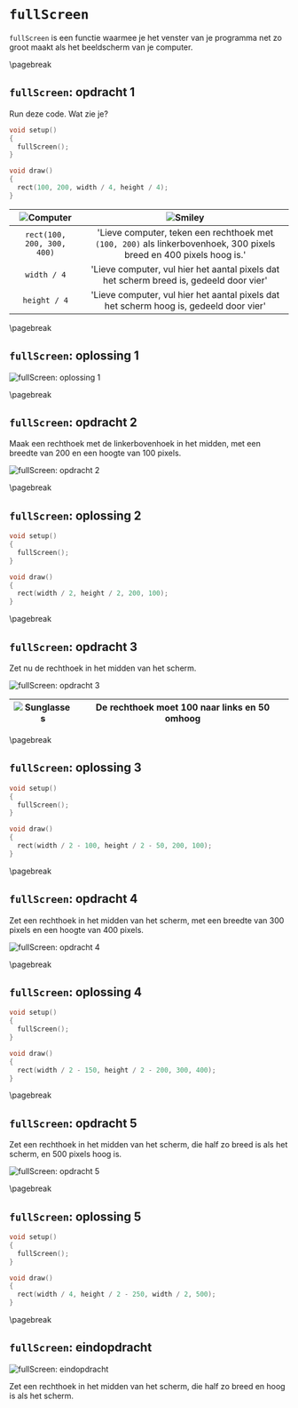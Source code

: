 # `fullScreen`

`fullScreen` is een functie waarmee je het venster van je programma net zo groot maakt als het beeldscherm van je computer.

\pagebreak

## `fullScreen`: opdracht 1

Run deze code. Wat zie je?

```c++
void setup() 
{
  fullScreen();
}

void draw() 
{
  rect(100, 200, width / 4, height / 4);
}
```

![Computer](EmojiComputer.png) | ![Smiley](EmojiSmiley.png)
:------------------------:|:---------------------------------------------------: 
`rect(100, 200, 300, 400)`|'Lieve computer, teken een rechthoek met `(100, 200)` als linkerbovenhoek, 300 pixels breed en 400 pixels hoog is.'
`width / 4`|'Lieve computer, vul hier het aantal pixels dat het scherm breed is, gedeeld door vier'
`height / 4`|'Lieve computer, vul hier het aantal pixels dat het scherm hoog is, gedeeld door vier'

\pagebreak

## `fullScreen`: oplossing 1

![`fullScreen`: oplossing 1](Fullscreen1.png)

\pagebreak

## `fullScreen`: opdracht 2

Maak een rechthoek met de linkerbovenhoek in het midden, 
met een breedte van 200 en een hoogte van 100 pixels.

![`fullScreen`: opdracht 2](Fullscreen2.png)

\pagebreak

## `fullScreen`: oplossing 2

```c++
void setup() 
{
  fullScreen();
}

void draw() 
{
  rect(width / 2, height / 2, 200, 100);
}
```

\pagebreak

## `fullScreen`: opdracht 3

Zet nu de rechthoek in het midden van het scherm. 

![`fullScreen`: opdracht 3](Fullscreen3.png)

![Sunglasses](EmojiSunglasses.png) | De rechthoek moet 100 naar links en 50 omhoog
:-------------:|:----------------------------------------: 

\pagebreak

## `fullScreen`: oplossing 3

```c++
void setup() 
{
  fullScreen();
}

void draw() 
{
  rect(width / 2 - 100, height / 2 - 50, 200, 100);
}
```

\pagebreak

## `fullScreen`: opdracht 4

Zet een rechthoek in het midden van het scherm, met een breedte van 300 pixels
en een hoogte van 400 pixels.

![`fullScreen`: opdracht 4](Fullscreen4.png)

\pagebreak

## `fullScreen`: oplossing 4

```c++
void setup() 
{
  fullScreen();
}

void draw() 
{
  rect(width / 2 - 150, height / 2 - 200, 300, 400);
}
```

\pagebreak

## `fullScreen`: opdracht 5

Zet een rechthoek in het midden van het scherm, die half zo breed is als het scherm,
en 500 pixels hoog is.

![`fullScreen`: opdracht 5](Fullscreen5.png)

\pagebreak

## `fullScreen`: oplossing 5

```c++
void setup() 
{
  fullScreen();
}

void draw() 
{
  rect(width / 4, height / 2 - 250, width / 2, 500);
}
```

\pagebreak

## `fullScreen`: eindopdracht

![`fullScreen`: eindopdracht](Fullscreen6.png)

Zet een rechthoek in het midden van het scherm, die half zo breed en hoog is als het scherm.
